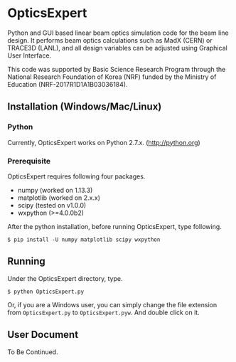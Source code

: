 # OpticsExpert
Python and GUI based linear beam optics simulation code for the beam line design.
It performs beam optics calculations such as MadX (CERN) or TRACE3D (LANL), and all design variables can be adjusted using Graphical User Interface. 

This code was supported by Basic Science Research Program through the National Research Foundation of Korea (NRF) funded by the Ministry of Education (NRF-2017R1D1A1B03036184).

## Installation (Windows/Mac/Linux)

### Python
Currently, OpticsExpert works on Python 2.7.x. (http://python.org)

### Prerequisite
OpticsExpert requires following four packages.
 * numpy (worked on 1.13.3)
 * matplotlib (worked on 2.x.x)
 * scipy (tested on v1.0.0)
 * wxpython (>=4.0.0b2)

After the python installation, before running OpticsExpert, type following.


    $ pip install -U numpy matplotlib scipy wxpython

## Running
Under the OpticsExpert directory, type.

    $ python OpticsExpert.py

Or, if you are a Windows user, you can simply change the file extension from `OpticsExpert.py` to `OpticsExpert.pyw`. And double click on it.

## User Document
To Be Continued.
